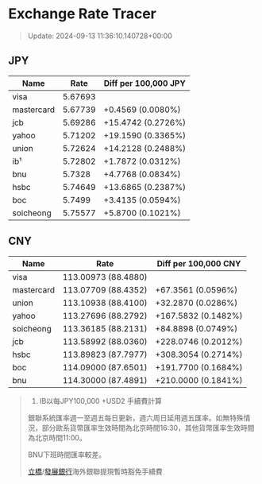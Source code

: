 # Exchange Rate Tracer

> Update: 2024-09-13 11:36:10.140728+00:00

## JPY

| Name       |    Rate | Diff per 100,000 JPY   |
|------------|---------|------------------------|
| visa       | 5.67693 |                        |
| mastercard | 5.67739 | +0.4569 (0.0080%)      |
| jcb        | 5.69286 | +15.4742 (0.2726%)     |
| yahoo      | 5.71202 | +19.1590 (0.3365%)     |
| union      | 5.72624 | +14.2128 (0.2488%)     |
| ib¹        | 5.72802 | +1.7872 (0.0312%)      |
| bnu        | 5.7328  | +4.7768 (0.0834%)      |
| hsbc       | 5.74649 | +13.6865 (0.2387%)     |
| boc        | 5.7499  | +3.4135 (0.0594%)      |
| soicheong  | 5.75577 | +5.8700 (0.1021%)      |

## CNY

| Name       | Rate                | Diff per 100,000 CNY   |
|------------|---------------------|------------------------|
| visa       | 113.00973	(88.4880) |                        |
| mastercard | 113.07709	(88.4352) | +67.3561 (0.0596%)     |
| union      | 113.10938	(88.4100) | +32.2870 (0.0286%)     |
| yahoo      | 113.27696	(88.2792) | +167.5832 (0.1482%)    |
| soicheong  | 113.36185	(88.2131) | +84.8898 (0.0749%)     |
| jcb        | 113.58992	(88.0360) | +228.0746 (0.2012%)    |
| hsbc       | 113.89823	(87.7977) | +308.3054 (0.2714%)    |
| boc        | 114.09000	(87.6501) | +191.7700 (0.1684%)    |
| bnu        | 114.30000	(87.4891) | +210.0000 (0.1841%)    |


> 1. IB以每JPY100,000 +USD2 手續費計算
>
> 銀聯系統匯率週一至週五每日更新，週六周日延用週五匯率。如無特殊情況，部分歐系貨幣匯率生效時間為北京時間16:30，其他貨幣匯率生效時間為北京時間11:00。
>
> BNU下班時間匯率較差。
>
> [立橋](https://www.wlbank.com.mo/uploads/ueditor/file/20181211/1544536513900230.pdf)/[發展銀行](https://www.mdb.com.mo/Service_Charges_20230728.pdf)海外銀聯提現暫時豁免手續費

